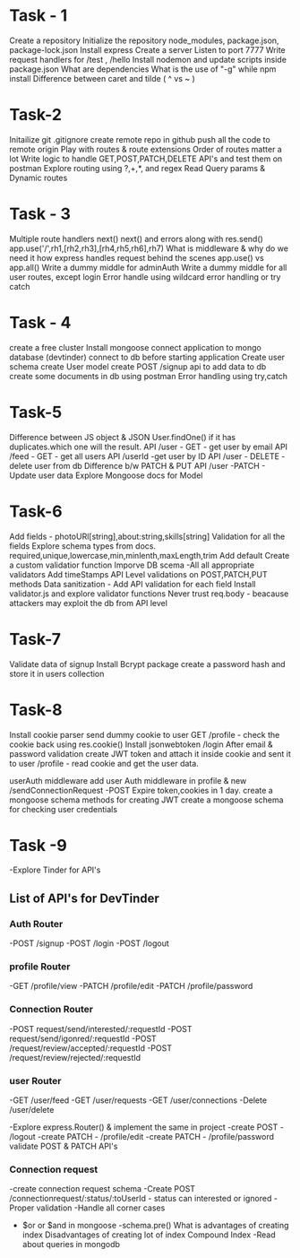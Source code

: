 # Task - 1

Create a repository
Initialize the repository
node_modules, package.json, package-lock.json
Install express
Create a server
Listen to port 7777
Write request handlers for /test , /hello
Install nodemon and update scripts inside package.json
What are dependencies
What is the use of "-g" while npm install
Difference between caret and tilde ( ^ vs ~ )

# Task-2

Initailize git 
.gitignore
create remote repo in github
push all the code to remote origin
Play with routes & route extensions
Order of routes matter a lot
Write logic to handle GET,POST,PATCH,DELETE API's and test them on postman
Explore routing using ?,+,*, and regex
Read Query params & Dynamic routes

# Task - 3
Multiple route handlers
next()
next() and errors along with res.send()
app.use('/',rh1,[rh2,rh3],[rh4,rh5,rh6],rh7) 
What is middleware & why do we need it
how express handles request behind the scenes
app.use() vs app.all()
Write a dummy middle for adminAuth
Write a dummy middle for all user routes, except login
Error handle using wildcard error handling or try catch

# Task - 4
create a free cluster
Install mongoose
connect application to mongo database (devtinder)
connect to db before starting application
Create user schema
create User model
create POST /signup api to add data to db
create some documents in db using postman 
Error handling using try,catch 

# Task-5
Difference between JS object & JSON
User.findOne() if it has duplicates.which one will the result.
API /user - GET - get user by email
API /feed - GET - get all users
API /userId -get user by ID
API /user - DELETE - delete user from db
Difference b/w PATCH & PUT
API /user -PATCH - Update user data
Explore Mongoose docs for Model

# Task-6
Add fields - photoURl[string],about:string,skills[string]
Validation for all the fields
Explore schema types from docs.
required,unique,lowercase,min,minlenth,maxLength,trim
Add default
Create a custom validatior function
Imporve DB scema -All all appropriate validators
Add timeStamps
API Level validations on POST,PATCH,PUT methods
Data sanitization - Add API validation for each field
Install validator.js and explore validator functions
Never trust req.body - beacause attackers may exploit the db from API level

# Task-7
Validate data of signup
Install Bcrypt package
create a password hash and store it in users collection

# Task-8
Install cookie parser
send dummy cookie to user
GET /profile - check the cookie back using res.cookie()
Install jsonwebtoken
/login After email & password validation create JWT token and attach it inside cookie and sent it to user
/profile - read cookie and  get the user data.

userAuth middleware
add user Auth middleware in profile & new /sendConnectionRequest -POST
Expire token,cookies in 1 day.
create a mongoose schema methods for creating JWT
create a mongoose schema for checking user credentials

# Task -9
-Explore Tinder for API's
## List of API's for DevTinder

### Auth Router
-POST /signup
-POST /login
-POST /logout

### profile Router
-GET /profile/view
-PATCH /profile/edit
-PATCH /profile/password

### Connection Router
-POST request/send/interested/:requestId
-POST request/send/igonred/:requestId
-POST /request/review/accepted/:requestId
-POST /request/review/rejected/:requestId

### user Router
-GET /user/feed
-GET /user/requests
-GET /user/connections
-Delete /user/delete

-Explore express.Router() & implement the same in project
-create POST - /logout 
-create PATCH - /profile/edit
-create PATCH - /profile/password
validate POST & PATCH API's

### Connection request
-create connection request schema
-Create POST /connectionrequest/:status/:toUserId - status can interested or ignored
-Proper validation
-Handle all corner cases
- $or or $and in mongoose
-schema.pre()
What is advantages of creating index
Disadvantages of creating lot of index
Compound Index
-Read about queries in mongodb